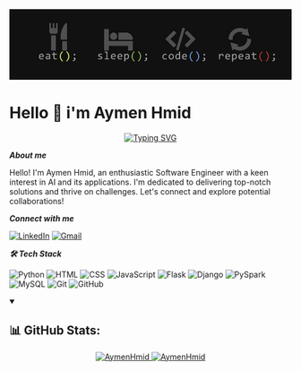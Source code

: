 
<img src="1728398033498.jpeg" />

# Hello 👋 i'm Aymen Hmid


<p align="center" ><a href="https://git.io/typing-svg"><img src="https://readme-typing-svg.herokuapp.com?font=Fira+Code&weight=700&pause=1000&center=true&vCenter=true&random=false&width=535&lines=Software+Engineer;Data+Scientist;Freelancer;" alt="Typing SVG" /></a></p>


***About me***

Hello! I'm Aymen Hmid, an enthusiastic Software Engineer with a keen interest in AI and its applications. I'm dedicated to delivering top-notch solutions and thrive on challenges. Let's connect and explore potential collaborations!

***Connect with me***

[![LinkedIn](https://img.shields.io/badge/LinkedIn-0077B5?style=for-the-badge&logo=linkedin&logoColor=white)](https://www.linkedin.com/in/aymen-hmid/)
[![Gmail](https://img.shields.io/badge/Gmail-D14836?style=for-the-badge&logo=gmail&logoColor=white)](hmidaymen97@gmail.com)

***🛠  Tech Stack***

![Python](https://img.shields.io/badge/Python-3776AB?style=for-the-badge&logo=python&logoColor=white)
![HTML](https://img.shields.io/badge/HTML5-E34F26?style=for-the-badge&logo=html5&logoColor=white)
![CSS](https://img.shields.io/badge/CSS3-1572B6?style=for-the-badge&logo=css3&logoColor=white)
![JavaScript](https://img.shields.io/badge/JavaScript-F7DF1E?style=for-the-badge&logo=javascript&logoColor=black)
![Flask](https://img.shields.io/badge/Flask-000000?style=for-the-badge&logo=flask&logoColor=white)
![Django](https://img.shields.io/badge/Django-092E20?style=for-the-badge&logo=django&logoColor=white)
![PySpark](https://img.shields.io/badge/PySpark-E25A1C?style=for-the-badge&logo=apachespark&logoColor=white)
![MySQL](https://img.shields.io/badge/MySQL-4479A1?style=for-the-badge&logo=mysql&logoColor=white)
![Git](https://img.shields.io/badge/Git-F05032?style=for-the-badge&logo=git&logoColor=white)
![GitHub](https://img.shields.io/badge/GitHub-181717?style=for-the-badge&logo=github&logoColor=white)

<details open> 
<summary><h2>📊 GitHub Stats:</h2></summary>
<p align="center" >

<a href="https://github.com/AymenHimd">

  <img height="160em" src="https://github-readme-stats.vercel.app/api/top-langs?username=AymenHmid&theme=city_lights&hide_border=false&show_icons=true&locale=en&layout=compact" alt="AymenHmid" />
  <img height="160em" src="https://github-readme-stats.vercel.app/api?username=AymenHmid&theme=city_lights&show_icons=true" alt="AymenHmid" />

</a>
</p>
</details>
